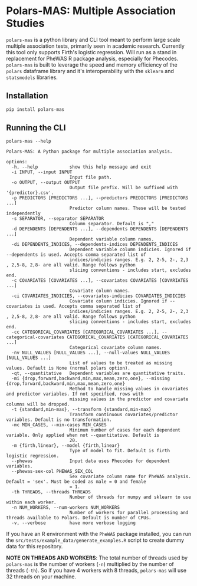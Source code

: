 # Polars-MAS: Multiple Association Studies

`polars-mas` is a python library and CLI tool meant to perform large scale multiple association tests, primarily seen in academic research. Currently this tool only supports Firth's logistic regression. Will run as a stand in replacement for PheWAS R package analysis, especially for Phecodes. `polars-mas` is built to leverage the speed and memory efficiency of the `polars` dataframe library and it's interoperability with the `sklearn` and `statsmodels` libraries.  

## Installation
```python
pip install polars-mas
```

## Running the CLI
```text
polars-mas --help

Polars-MAS: A Python package for multiple association analysis.

options:
  -h, --help            show this help message and exit
  -i INPUT, --input INPUT
                        Input file path.
  -o OUTPUT, --output OUTPUT
                        Output file prefix. Will be suffixed with '{predictor}.csv'.
  -p PREDICTORS [PREDICTORS ...], --predictors PREDICTORS [PREDICTORS ...]
                        Predictor column names. These will be tested independently
  -s SEPARATOR, --separator SEPARATOR
                        Column separator. Default is ","
  -d DEPENDENTS [DEPENDENTS ...], --dependents DEPENDENTS [DEPENDENTS ...]
                        Dependent variable column names.
  -di DEPENDENTS_INDICES, --dependents-indices DEPENDENTS_INDICES
                        Dependent variable column indicies. Ignored if --dependents is used. Accepts comma separated list of
                        indices/indicies ranges. E.g. 2, 2-5, 2-, 2,3 , 2,5-8, 2,8- are all valid. Range follows python
                        slicing conventions - includes start, excludes end.
  -c COVARIATES [COVARIATES ...], --covariates COVARIATES [COVARIATES ...]
                        Covariate column names.
  -ci COVARIATES_INDICIES, --covariates-indicies COVARIATES_INDICIES
                        Covariate column indicies. Ignored if --covariates is used. Accepts comma separated list of
                        indices/indicies ranges. E.g. 2, 2-5, 2-, 2,3 , 2,5-8, 2,8- are all valid. Range follows python
                        slicing conventions - includes start, excludes end.
  -cc CATEGORICAL_COVARIATES [CATEGORICAL_COVARIATES ...], --categorical-covariates CATEGORICAL_COVARIATES [CATEGORICAL_COVARIATES ...]
                        Categorical covariate column names.
  -nv NULL_VALUES [NULL_VALUES ...], --null-values NULL_VALUES [NULL_VALUES ...]
                        List of values to be treated as missing values. Default is None (normal polars option).
  -qt, --quantitative   Dependent variables are quantitative traits.
  -mi {drop,forward,backward,min,max,mean,zero,one}, --missing {drop,forward,backward,min,max,mean,zero,one}
                        Method to handle missing values in covariates and predictor variables. If not specified, rows with
                        missing values in the predictor and covariate columns will be dropped.
  -t {standard,min-max}, --transform {standard,min-max}
                        Transform continuous covariates/predictor variables. Default is no transformation.
  -mc MIN_CASES, --min-cases MIN_CASES
                        Minimum number of cases for each dependent variable. Only applied when not --quantitative. Default is
                        20.
  -m {firth,linear}, --model {firth,linear}
                        Type of model to fit. Default is firth logistic regression.
  --phewas              Input data uses Phecodes for dependent variables.
  --phewas-sex-col PHEWAS_SEX_COL
                        Sex covariate column name for PheWAS analysis. Default = 'sex'. Must be coded as male = 0 and female
                        = 1.
  -th THREADS, --threads THREADS
                        Number of threads for numpy and sklearn to use within each worker.
  -n NUM_WORKERS, --num-workers NUM_WORKERS
                        Number of workers for parallel processing and threads available to Polars. Default is number of CPUs.
  -v, --verbose         have more verbose logging
```
If you have an R environment with the `PheWAS` package installed, you can run the `src/tests/example_data/generate_examples.R` script to create dummy data for this repository. 

**NOTE ON THREADS AND WORKERS**: The total number of threads used by `polars-mas` is the number of workers (`-n`) multiplied by the number of threads (`-th`). So if you have 4 workers with 8 threads, `polars-mas` will use 32 threads on your machine. 
